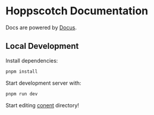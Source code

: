# Hoppscotch Documentation

Docs are powered by [Docus](https://docus.dev).

## Local Development

Install dependencies:

```bash
pnpm install
```

Start development server with:

```bash
pnpm run dev
```

Start editing [conent](./content) directory!
